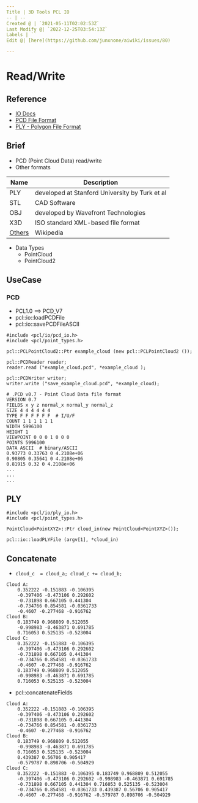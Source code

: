 ```yaml
---
Title | 3D Tools PCL IO
-- | --
Created @ | `2021-05-11T02:02:53Z`
Last Modify @| `2022-12-25T03:54:13Z`
Labels | ``
Edit @| [here](https://github.com/junxnone/aiwiki/issues/80)

---
```

# Read/Write

## Reference
- [IO Docs](https://pcl.readthedocs.io/projects/tutorials/en/latest/index.html#i-o)
- [PCD File Format](https://pcl.readthedocs.io/projects/tutorials/en/latest/pcd_file_format.html#pcd-file-format)
- [PLY - Polygon File Format](http://paulbourke.net/dataformats/ply/)

## Brief
- PCD (Point Cloud Data) read/write
- Other formats

Name | Description
-- | --
PLY | developed at Stanford University by Turk et al
STL | CAD Software
OBJ | developed by Wavefront Technologies
X3D | ISO standard XML-based file format
[Others](https://en.wikipedia.org/wiki/Category:Graphics_file_formats) | Wikipedia

- Data Types
  - PointCloud
  - PointCloud2


## UseCase


### PCD
- PCL1.0 ==> PCD_V7
- pcl::io::loadPCDFile
- pcl::io::savePCDFileASCII

```
#include <pcl/io/pcd_io.h>
#include <pcl/point_types.h>

pcl::PCLPointCloud2::Ptr example_cloud (new pcl::PCLPointCloud2 ());

pcl::PCDReader reader;
reader.read ("example_cloud.pcd", *example_cloud ); 

pcl::PCDWriter writer;
writer.write ("save_example_cloud.pcd", *example_cloud);

```
```
# .PCD v0.7 - Point Cloud Data file format
VERSION 0.7
FIELDS x y z normal_x normal_y normal_z
SIZE 4 4 4 4 4 4
TYPE F F F F F F  # I/U/F
COUNT 1 1 1 1 1 1
WIDTH 5996100
HEIGHT 1
VIEWPOINT 0 0 0 1 0 0 0
POINTS 5996100
DATA ASCII  # binary/ASCII
0.93773 0.33763 0 4.2108e+06
0.90805 0.35641 0 4.2108e+06
0.81915 0.32 0 4.2108e+06
...
...
...
```

## PLY

```
#include <pcl/io/ply_io.h>
#include <pcl/point_types.h>

PointCloud<PointXYZ>::Ptr cloud_in(new PointCloud<PointXYZ>());

pcl::io::loadPLYFile (argv[1], *cloud_in) 
```

## Concatenate
- `cloud_c  = cloud_a; cloud_c += cloud_b;`

```
Cloud A:
    0.352222 -0.151883 -0.106395
    -0.397406 -0.473106 0.292602
    -0.731898 0.667105 0.441304
    -0.734766 0.854581 -0.0361733
    -0.4607 -0.277468 -0.916762
Cloud B:
    0.183749 0.968809 0.512055
    -0.998983 -0.463871 0.691785
    0.716053 0.525135 -0.523004
Cloud C:
    0.352222 -0.151883 -0.106395
    -0.397406 -0.473106 0.292602
    -0.731898 0.667105 0.441304
    -0.734766 0.854581 -0.0361733
    -0.4607 -0.277468 -0.916762
    0.183749 0.968809 0.512055
    -0.998983 -0.463871 0.691785
    0.716053 0.525135 -0.523004
```

- pcl::concatenateFields

```
Cloud A:
    0.352222 -0.151883 -0.106395
    -0.397406 -0.473106 0.292602
    -0.731898 0.667105 0.441304
    -0.734766 0.854581 -0.0361733
    -0.4607 -0.277468 -0.916762
Cloud B:
    0.183749 0.968809 0.512055
    -0.998983 -0.463871 0.691785
    0.716053 0.525135 -0.523004
    0.439387 0.56706 0.905417
    -0.579787 0.898706 -0.504929
Cloud C:
    0.352222 -0.151883 -0.106395 0.183749 0.968809 0.512055
    -0.397406 -0.473106 0.292602 -0.998983 -0.463871 0.691785
    -0.731898 0.667105 0.441304 0.716053 0.525135 -0.523004
    -0.734766 0.854581 -0.0361733 0.439387 0.56706 0.905417
    -0.4607 -0.277468 -0.916762 -0.579787 0.898706 -0.504929
```
